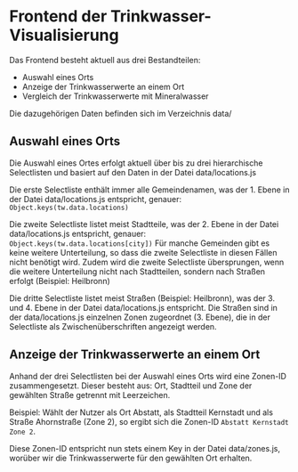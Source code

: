 Frontend der Trinkwasser-Visualisierung
=======================

Das Frontend besteht aktuell aus drei Bestandteilen:

- Auswahl eines Orts
- Anzeige der Trinkwasserwerte an einem Ort
- Vergleich der Trinkwasserwerte mit Mineralwasser 

Die dazugehörigen Daten befinden sich im Verzeichnis data/

## Auswahl eines Orts

Die Auswahl eines Ortes erfolgt aktuell über bis zu drei hierarchische Selectlisten und basiert auf den Daten in der Datei data/locations.js

Die erste Selectliste enthält immer alle Gemeindenamen, was der 1. Ebene in der Datei data/locations.js entspricht, genauer: `Object.keys(tw.data.locations)`

Die zweite Selectliste listet meist Stadtteile, was der 2. Ebene in der Datei data/locations.js entspricht, genauer: `Object.keys(tw.data.locations[city])`
Für manche Gemeinden gibt es keine weitere Unterteilung, so dass die zweite Selectliste in diesen Fällen nicht benötigt wird. Zudem wird die zweite Selectliste übersprungen, wenn die weitere Unterteilung nicht nach Stadtteilen, sondern nach Straßen erfolgt (Beispiel: Heilbronn)

Die dritte Selectliste listet meist Straßen (Beispiel: Heilbronn), was der 3. und 4. Ebene in der Datei data/locations.js entspricht. Die Straßen sind in der data/locations.js einzelnen Zonen zugeordnet (3. Ebene), die in der Selectliste als Zwischenüberschriften angezeigt werden.


## Anzeige der Trinkwasserwerte an einem Ort

Anhand der drei Selectlisten bei der Auswahl eines Orts wird eine Zonen-ID zusammengesetzt. Dieser besteht aus: Ort, Stadtteil und Zone der gewählten Straße getrennt mit Leerzeichen.

Beispiel: Wählt der Nutzer als Ort Abstatt, als Stadtteil Kernstadt und als Straße Ahornstraße (Zone 2), so ergibt sich die Zonen-ID `Abstatt Kernstadt Zone 2`.

Diese Zonen-ID entspricht nun stets einem Key in der Datei data/zones.js, worüber wir die Trinkwasserwerte für den gewählten Ort erhalten. 